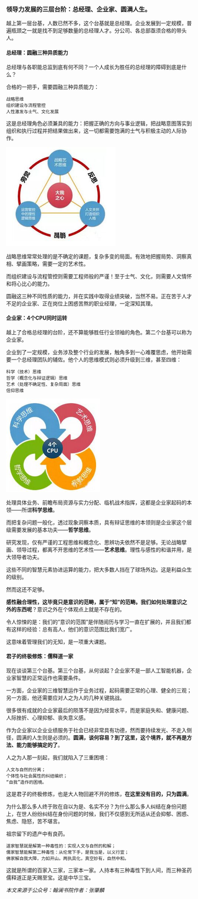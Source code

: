 
### 领导力发展的三层台阶：总经理、企业家、圆满人生。
越上第一层台基，人数已然不多，这个台基就是总经理。企业发展到一定规模，普遍瓶颈之一就是找不到足够数量的总经理人才。分公司、各总部亟须合格的带头人。

#### 总经理：圆融三种异质能力
总经理与各职能总监到底有何不同？一个人成长为胜任的总经理的障碍到底是什么？

合格的一把手，需要圆融三种异质能力：
```
战略思维
组织建设与流程管控
人性激发与士气、文化发展
```

这是总经理角色必须兼具的能力：把握正确的方向与事业逻辑，把战略意图落实到组织和执行过程并把结果做出来，这一切都需要饱满的士气与积极主动的人际协作。

![](https://github.com/yuanhongzhi/yuanhongzhi.github.io/blob/master/2019-04-12/01.jpg?raw=true)

战略思维常常处理的是不确定的课题，复杂多变的局面。有效地把握局势、洞察真相、擘画策略，需要一定的艺术性。

而组织建设与流程管控则需要工程师般的严谨！至于士气、文化，则需要人文情怀和将心比心的能力。

圆融这三种不同性质的能力，并在实践中取得业绩突破，当然不易。正在苦于人才不足的企业家、正在岗位上困惑苦熬的职业经理，一定深知其理。

#### 企业家：4个CPU同时运转
越上了合格总经理的台阶，还不算能够胜任行业领袖的角色。第二个台基可以称为企业家。

企业到了一定规模，业务涉及整个行业的发展，触角多到一心难覆思虑，他开始需要一个总经理团队的辅佐。他个人的思维模式则必须升级到三维，甚至四维：
```
科学（技术）思维
哲学（概念化与辩证逻辑）思维
艺术（处理不确定性、复杂局面）思维
信仰思维
```
![](https://github.com/yuanhongzhi/yuanhongzhi.github.io/blob/master/2019-04-12/02.jpg?raw=true)

处理具体业务、前瞻布局资源与实力分配、临机战术指挥，这都是企业家起码的本领——所谓**科学思维**。

而把复杂问题一般化，透过现象洞察本质，具有辩证思维的本领则是企业家这个层级需要发展的基本功夫——**哲学思维**。

研究发现，仅有严谨的工程思维和概念化、思辨功夫依然不是足够。无论战略擘画、领导过程，都离不开思维的艺术性——**艺术思维**。理性与感性的和谐并用，是大领导者功夫。

这些不同的智慧元素协进运算的能力，把大多数人挡在了球场外边。这是利益众生的级别。

然而这还不足够。

**感性融合理性，这毕竟只是意识的范畴，属于“知”的范畴。我们如何处理意识之外的东西呢**？意识之外在个体观点上就是不存在的。

令人惊悚的是：我们的”意识的范围”是伴随阅历与学习一直在扩展的，并且我们都有这样的经验：总有高人，他们的意识范围比我们宽广。

这意味着管理我们的无知，是一项重大课题。

#### 君子的终极修炼：儒释道一家
现在谈谈第三个台基。第三个台基，从何谈起？企业家不是一部人工智能机器，企业家智慧的正常运作也需要条件。

一方面，企业家的三维智慧运作于业务过程，起码需要正常的心理、健全的三观；另一方面，他还需要应对人之为人的几种关键挑战。

很多很有成就的企业家最后的陨落不是因为经营水平，而是家庭失和、健康问题、人际挫折、心理抑郁、丧失意义感。

作为企业家以企业业绩服务于社会已经非常具有功德，然而要持续发光、不走入侧径，圆满的人生则是必须的。**圆满，谈何容易？到了这里，这个境界，就不再是方法、能力能够搞定的了**。

人之为人那一刻起，我们就陷入了三重困境：
```
人文与自然的分离；
个体性与社会属性的纠结编织；
“自我”造作的困境。
```
这是君子的终极修炼，也是大人物回避不开的修炼，**在这里没有目的，只为圆满**。

为什么那么多人终于败在自以为是、名实不分？为什么那么多人纠结在身份问题上，在世人纷纷纠结在身份问题的时候，我们不仅感到无所适从还会抑郁、困惑、焦虑、隐怒，苦不堪言。

祖宗留下的遗产中有良药。
```
道家智慧就是解第一种毒性的：实现人文与自然的和解；
儒家智慧能解第二种毒性：从伦常下手，是我当是，以义行宜；
佛家解自我大障，力如开山。两执具化，真空妙有，自然中和。
```
这就是所谓的百家入三家，三家本一家。人持本有三种毒性下到人间，而三种圣药儒释道正是天赐至宝。这是中华三宝。

*本文来源于公众号：翰澜书院作者：张肇麟*
